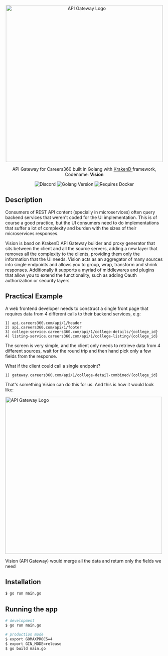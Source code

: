 <p align="center">
  <a href="https://gateway.careers360.com/" target="blank"><img src="https://production-cnext.s3.ap-south-1.amazonaws.com/vision.jpg" width="500" alt="API Gateway Logo" /></a>
</p>

[circleci-image]: https://img.shields.io/circleci/build/github/nestjs/nest/master?token=abc123def456
[circleci-url]: https://circleci.com/gh/nestjs/nest

  <p align="center">API Gateway for Careers360 built in Golang with <a href="https://www.krakend.io/" target="_blank">KrakenD </a> framework, Codename: <b>Vision</b></p>
    <p align="center">
<img src="https://img.shields.io/cirrus/github/careers-360/cnext-gateway?style=plastic" alt="Discord"/>
<img src="https://img.shields.io/badge/golang-%3E1.01-brightgreen" alt="Golang Version" />
<img src="https://img.shields.io/badge/docker-yes-brightgreen" alt="Requires Docker" />
</p>

## Description

Consumers of REST API content (specially in microservices) often query backend services that weren't coded for the UI implementation. This is of course a good practice, but the UI consumers need to do implementations that suffer a lot of complexity and burden with the sizes of their microservices responses.

Vision is basd on KrakenD API Gateway builder and proxy generator that sits between the client and all the source servers, adding a new layer that removes all the complexity to the clients, providing them only the information that the UI needs. Vision acts as an aggregator of many sources into single endpoints and allows you to group, wrap, transform and shrink responses. Additionally it supports a myriad of middlewares and plugins that allow you to extend the functionality, such as adding Oauth authorization or security layers

## Practical Example

A web frontend developer needs to construct a single front page that requires data from 4 different calls to their backend services, e.g:


    1) api.careers360.com/api/1/header
    2) api.careers360.com/api/1/footer
    3) college-service.careers360.com/api/1/college-details/{college_id}
    4) listing-service.careers360.com/api/1/college-listing/{college_id}

The screen is very simple, and the client only needs to retrieve data from 4 different sources, wait for the round trip and then hand pick only a few fields from the response.

What if the client could call a single endpoint?

    1) gateway.careers360.com/api/1/college-detail-combined/{college_id}

That's something Vision can do this for us. And this is how it would look like:

<img src="https://production-cnext.s3.ap-south-1.amazonaws.com/gateway.drawio.png" width="500" alt="API Gateway Logo" align="center" />

Vision (API Gateway) would merge all the data and return only the fields we need

## Installation

```bash
$ go run main.go
```

## Running the app

```bash
# development
$ go run main.go

# production mode
$ export GOMAXPROCS=4
$ export GIN_MODE=release
$ go build main.go
```